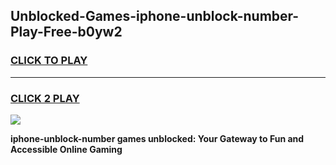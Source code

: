 
## Unblocked-Games-iphone-unblock-number-Play-Free-b0yw2
<h3>
<a href="https://premium76.site?title=iphone-unblock-number&ref=21A">CLICK TO PLAY</a></h3>
<hr>

<h3>
<a href="https://premium76.site?title=iphone-unblock-number&ref=21A">CLICK 2 PLAY</a>
  
</h3>

<a href="https://premium76.site?title=iphone-unblock-number&ref=21A"><img src="https://clearcache.store/games.png"></a>


**iphone-unblock-number games unblocked: Your Gateway to Fun and Accessible Online Gaming**
